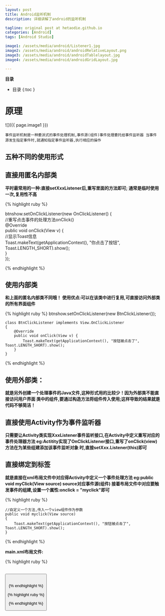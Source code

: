 ```yaml
---
layout: post
title: Android监听机制
description: 详细讲解了android的监听机制

tagline: original post at hetaodie.github.io
categories: [Android]
tags: [Android Studio]

image1: /assets/media/android/Listener1.jpg
image2: /assets/media/android/androidRelativeLayout.png
image3: /assets/media/android/androidTablelayout.jpg
image4: /assets/media/android/androidGridLayout.jpg

---
```


**目录**

* 目录
 {:toc  }

 
#  原理

![]({{ page.image1 }})

	事件监听机制是一种委派式的事件处理机制,事件源(组件)事件处理委托给事件监听器 当事件源发生指定事件时,就通知指定事件监听器,执行相应的操作

## 五种不同的使用形式

## 直接用匿名内部类

**平时最常用的一种:直接setXxxListener后,重写里面的方法即可; 通常是临时使用一次,复用性不高**

{% highlight ruby %}

  btnshow.setOnClickListener(new OnClickListener() {    
            //重写点击事件的处理方法onClick()    
            @Override    
            public void onClick(View v) {    
                //显示Toast信息    
                Toast.makeText(getApplicationContext(), "你点击了按钮", Toast.LENGTH_SHORT).show();    
            }    
        });    

{% endhighlight %}

## 使用内部类

**和上面的匿名内部类不同哦！ 使用优点:可以在该类中进行复用,可直接访问外部类的所有界面组件**

{% highlight ruby %}
        btnshow.setOnClickListener(new BtnClickListener());    

    class BtnClickListener implements View.OnClickListener    
    {    
        @Override    
        public void onClick(View v) {    
            Toast.makeText(getApplicationContext(), "按钮被点击了", Toast.LENGTH_SHORT).show();   
        }    
    }    

{% endhighlight %}

## 使用外部类：
**就是另外创建一个处理事件的Java文件,这种形式用的比较少！因为外部类不能直接访问用户界面 类中的组件,要通过构造方法将组件传入使用;这样导致的结果就是代码不够简洁！**


## 直接使用Activity作为事件监听器

**只需要让Activity类实现XxxListener事件监听接口,在Activity中定义重写对应的事件处理器方法 eg:Actitity实现了OnClickListener接口,重写了onClick(view)方法在为某些组建添加该事件监听对象 时,直接setXxx.Listener(this)即可**


## 直接绑定到标签

**就是直接在xml布局文件中对应得Activity中定义一个事件处理方法 eg:public void myClick(View source) source对应事件源(组件) 接着布局文件中对应要触发事件的组建,设置一个属性:onclick = "myclick"即可**


{% highlight ruby %}

    //自定义一个方法,传入一个view组件作为参数    
    public void myclick(View source)    
    {    
        Toast.makeText(getApplicationContext(), "按钮被点击了", Toast.LENGTH_SHORT).show();    
    }  

{% endhighlight %}


**main.xml布局文件:**

{% highlight ruby %}

<LinearLayout xmlns:android="http://schemas.android.com/apk/res/android"    
    xmlns:tools="http://schemas.android.com/tools"    
    android:id="@+id/LinearLayout1"    
    android:layout_width="match_parent"    
    android:layout_height="match_parent"    
    android:orientation="vertical" >    
    <Button     
        android:layout_width="wrap_content"    
        android:layout_height="wrap_content"    
        android:text="按钮"    
        android:onClick="myclick"/>    
 </LinearLayout> 


{% endhighlight %}


{% highlight ruby %}

{% endhighlight %}
<!--本文所用的超链接-->

[1]:https://github.com/hetaodie/AVAudioRecorderDemo.git
